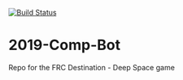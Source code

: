 [![Build Status](https://travis-ci.org/FRC4607/2019-Comp-Bot.png?branch=master)](https://travis-ci.org/FRC4607/2019-Comp-Bot)

# 2019-Comp-Bot
Repo for the FRC Destination - Deep Space game

